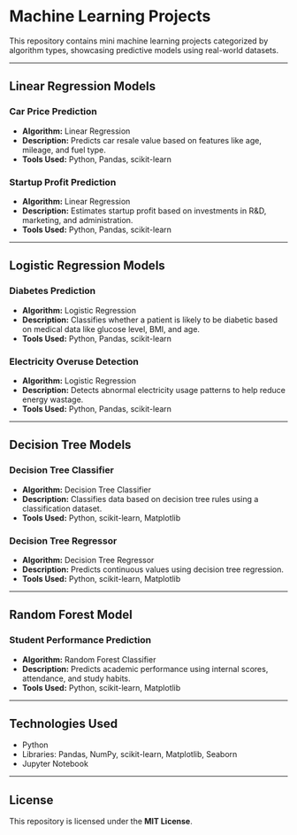 #  Machine Learning Projects

This repository contains mini machine learning projects categorized by algorithm types, showcasing predictive models using real-world datasets.

---

##  Linear Regression Models

###  Car Price Prediction
- **Algorithm:** Linear Regression  
- **Description:** Predicts car resale value based on features like age, mileage, and fuel type.  
- **Tools Used:** Python, Pandas, scikit-learn

###  Startup Profit Prediction
- **Algorithm:** Linear Regression  
- **Description:** Estimates startup profit based on investments in R&D, marketing, and administration.  
- **Tools Used:** Python, Pandas, scikit-learn

---

##  Logistic Regression Models

###  Diabetes Prediction
- **Algorithm:** Logistic Regression  
- **Description:** Classifies whether a patient is likely to be diabetic based on medical data like glucose level, BMI, and age.  
- **Tools Used:** Python, Pandas, scikit-learn

###  Electricity Overuse Detection
- **Algorithm:** Logistic Regression  
- **Description:** Detects abnormal electricity usage patterns to help reduce energy wastage.  
- **Tools Used:** Python, Pandas, scikit-learn

---

##  Decision Tree Models

###  Decision Tree Classifier
- **Algorithm:** Decision Tree Classifier  
- **Description:** Classifies data based on decision tree rules using a classification dataset.  
- **Tools Used:** Python, scikit-learn, Matplotlib

###  Decision Tree Regressor
- **Algorithm:** Decision Tree Regressor  
- **Description:** Predicts continuous values using decision tree regression.  
- **Tools Used:** Python, scikit-learn, Matplotlib

---

##  Random Forest Model

###  Student Performance Prediction
- **Algorithm:** Random Forest Classifier  
- **Description:** Predicts academic performance using internal scores, attendance, and study habits.  
- **Tools Used:** Python, scikit-learn, Matplotlib

---

##  Technologies Used

- Python  
- Libraries: Pandas, NumPy, scikit-learn, Matplotlib, Seaborn  
- Jupyter Notebook

---

##  License

This repository is licensed under the **MIT License**.
